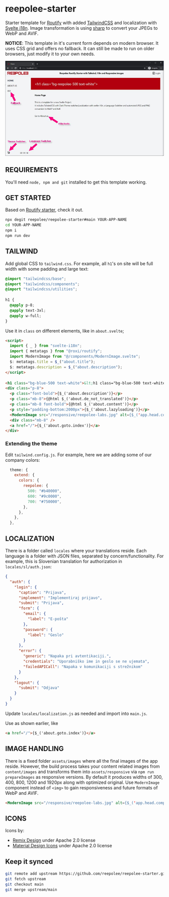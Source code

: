 # reepolee-starter

Starter template for [Routify](https://github.com/sveltech/routify) with added [TailwindCSS](https://tailwindcss.com) and localization with [Svelte i18n](https://github.com/kaisermann/svelte-i18n). Image transformation is using [sharp](https://sharp.pixelplumbing.com/) to convert your JPEGs to WebP and AVIF.

**NOTICE**: This template in it's current form depends on modern browser. It uses CSS grid and offers no fallback. It can still be made to run on older browsers, just modify it to your own needs.

![Home Screen](https://github.com/reepolee/reepolee-starter/blob/main/explanation.jpg?raw=true)

## REQUIREMENTS

You'll need `node, npm and git` installed to get this template working.

## GET STARTED

Based on [Routify starter](https://github.com/roxiness/routify-starter), check it out.

```bash
npx degit reepolee/reepolee-starter#main YOUR-APP-NAME
cd YOUR-APP-NAME
npm i
npm run dev
```

## TAILWIND

Add global CSS to `tailwind.css`. For example, all `h1`'s on site will be full width with some padding and large text:

```css
@import "tailwindcss/base";
@import "tailwindcss/components";
@import "tailwindcss/utilities";

h1 {
  @apply p-8;
  @apply text-3xl;
  @apply w-full;
}
```

Use it in `class` on different elements, like in `about.svelte`;

```html
<script>
  import { _ } from "svelte-i18n";
  import { metatags } from "@roxi/routify";
  import ModernImage from "@/components/ModernImage.svelte";
  $: metatags.title = $_("about.title");
  $: metatags.description = $_("about.description");
</script>

<h1 class="bg-blue-500 text-white">&lt;h1 class="bg-blue-500 text-white"&gt;</h1>
<div class="p-8">
  <p class="font-bold">{$_('about.description')}</p>
  <p class="mb-8">{@html $_('about.de_not_translated')}</p>
  <p class="mb-8 font-bold">{@html $_('about.content')}</p>
  <p style="padding-bottom:2000px">{$_('about.lazyloading')}</p>
  <ModernImage src="/responsive/reepolee-labs.jpg" alt={$_('app.head.company')} />
  <div class="mb-8" />
  <a href="/">{$_('about.goto.index')}</a>
</div>
```

### Extending the theme

Edit `tailwind.config.js`. For example, here we are adding some of our company colors:

```js
  theme: {
    extend: {
      colors: {
        reepolee: {
          500: "#b40000",
          600: "#9c0000",
          700: "#750000",
        },
      },
    },
  },
```

## LOCALIZATION

There is a folder called `locales` where your translations reside. Each language is a folder with JSON files, separated by concern/functionality. For example, this is Slovenian translation for authorization in `locales/sl/auth.json`:

```json
{
  "auth": {
    "login": {
      "caption": "Prijava",
      "implement": "Implementiraj prijavo",
      "submit": "Prijava",
      "form": {
        "email": {
          "label": "E-pošta"
        },
        "password": {
          "label": "Geslo"
        }
      },
      "error": {
        "generic": "Napaka pri avtentikaciji.",
        "credentials": "Uporabniško ime in geslo se ne ujemata",
        "failedAPICall": "Napaka v komunikaciji s strežnikom"
      }
    },
    "logout": {
      "submit": "Odjava"
    }
  }
}
```

Update `locales/localization.js` as needed and import into `main.js`.

Use as shown earlier, like

```html
<a href="/">{$_('about.goto.index')}</a>
```

## IMAGE HANDLING

There is a fixed folder `assets/images` where all the final images of the app reside. However, the build process takes your content related images from `content/images` and transforms them into `assets/responsive` via `npm run prepareImages` as responsive versions. By default it produces widths of 300, 400, 800, 1200 and 1920px along with optimized original. Use `ModernImage` component instead of `<img>` to gain responsiveness and future formats of WebP and AVIF.

```html
<ModernImage src="/responsive/reepolee-labs.jpg" alt={$_('app.head.company')} />
```

## ICONS

Icons by:

- [Remix Design](https://github.com/Remix-Design/RemixIcon) under Apache 2.0 license
- [Material Design Icons](https://github.com/Templarian/MaterialDesign) under Apache 2.0 license


## Keep it synced

```bash
git remote add upstream https://github.com/reepolee/reepolee-starter.git
git fetch upstream
git checkout main
git merge upstream/main
```